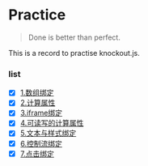 # Practice

> Done is better than perfect.

This is a record to practise knockout.js.

### list
- [x] [1.数组绑定](https://github.com/PyMonar/practice/tree/master/src/1-array)
- [x] [2.计算属性](https://github.com/PyMonar/practice/tree/master/src/2-computed)
- [x] [3.iframe绑定](https://github.com/PyMonar/practice/tree/master/src/3-iframe)
- [x] [4.可读写的计算属性](https://github.com/PyMonar/practice/tree/master/src/4-computed-rw)
- [x] [5.文本与样式绑定](https://github.com/PyMonar/practice/tree/master/src/5-bind-text-style)
- [x] [6.控制流绑定](https://github.com/PyMonar/practice/tree/master/src/6-control-flow)
- [x] [7.点击绑定](https://github.com/PyMonar/practice/tree/master/src/7-click)